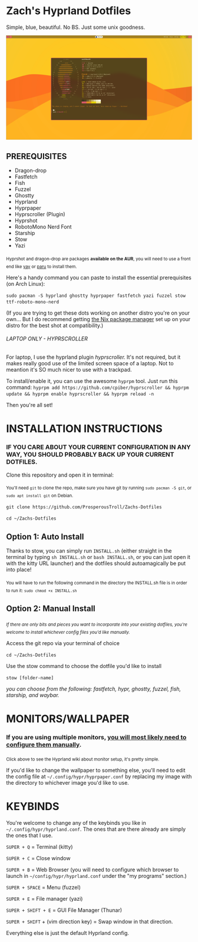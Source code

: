 # Zach's Hyprland Dotfiles
Simple, blue, beautiful. No BS. Just some unix goodness.

![Screenie](/MISC/Screenshot.png)


## PREREQUISITES

- Dragon-drop
- Fastfetch
- Fish
- Fuzzel
- Ghostty
- Hyprland
- Hyprpaper
- Hyprscroller (Plugin)
- Hyprshot
- RobotoMono Nerd Font
- Starship
- Stow
- Yazi

<sub>Hyprshot and dragon-drop are packages **available on the AUR**, you will need to use a front end like [yay](https://github.com/Jguer/yay) or [paru](https://github.com/Morganamilo/paru) to install them.</sub> 



Here's a handy command you can paste to install the essential prerequisites (on Arch Linux): 

`sudo pacman -S hyprland ghostty hyprpaper fastfetch yazi fuzzel stow ttf-roboto-mono-nerd`

(If you are trying to get these dots working on another distro you're on your own... But I do recommend getting [the Nix package manager](https://nixos.org) set up on your distro for the best shot at compatibility.)

###### LAPTOP ONLY - HYPRSCROLLER

For laptop, I use the hyprland plugin *hyprscroller.* It's not required, but it makes really good use of the limited screen space of a laptop. Not to meantion it's SO much nicer to use with a trackpad.

To install/enable it, you can use the awesome `hyprpm` tool. Just run this command:
`hyprpm add https://github.com/cpiber/hyprscroller && hyprpm update && hyprpm enable hyprscroller && hyprpm reload -n`

Then you're all set!

# INSTALLATION INSTRUCTIONS 

### IF YOU CARE ABOUT YOUR CURRENT CONFIGURATION IN ANY WAY, YOU SHOULD PROBABLY BACK UP YOUR CURRENT DOTFILES.

Clone this repository and open it in terminal: 

<sub>You'll need `git` to clone the repo, make sure you have git by running `sudo pacman -S git`, or `sudo apt install git` on Debian.</sub>

`git clone https://github.com/ProsperousTroll/Zachs-Dotfiles`

`cd ~/Zachs-Dotfiles`

## Option 1: Auto Install

Thanks to stow, you can simply run `INSTALL.sh` (either straight in the terminal by typing `sh INSTALL.sh` or `bash INSTALL.sh`, or you can just open it with the kitty URL launcher) and the dotfiles should autoamagically be put into place!

<sub>You will have to run the following command in the directory the INSTALL.sh file is in order to run it: `sudo chmod +x INSTALL.sh`</sub>

## Option 2: Manual Install 

*<sub>If there are only bits and pieces you want to incorporate into your existing dotfiles, you're welcome to install whichever config files you'd like manually.</sub>* 

Access the git repo via your terminal of choice

`cd ~/Zachs-Dotfiles`

Use the stow command to choose the dotfile you'd like to install

`stow [folder-name]`

*you can choose from the following: fastfetch, hypr, ghostty, fuzzel, fish, starship, and waybar.*

# MONITORS/WALLPAPER

### If you are using multiple monitors, [you will most likely need to configure them manually](https://wiki.hyprland.org/Configuring/Monitors/).
<sub>Click above to see the Hyprland wiki about monitor setup, it's pretty simple.</sub>

If you'd like to change the wallpaper to something else, you'll need to edit the config file at `~/.config/hypr/hyprpaper.conf` by replacing my image with the directory to whichever image you'd like to use.

# KEYBINDS

You're welcome to change any of the keybinds you like in `~/.config/hypr/hyprland.conf`. The ones that are there already are simply the ones that I use. 

`SUPER + Q` = Terminal (kitty)

`SUPER + C` = Close window

`SUPER + B` = Web Browser (you will need to configure which browser to launch in `~/config/hypr/hyprland.conf` under the "my programs" section.)

`SUPER + SPACE` = Menu (fuzzel)

`SUPER + E` = File manager (yazi)

`SUPER + SHIFT + E` = GUI File Manager (Thunar)

`SUPER + SHIFT` + (vim direction key) = Swap window in that direction.


Everything else is just the default Hyprland config.


